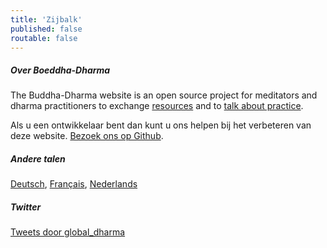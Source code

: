 ```yaml
---
title: 'Zijbalk'
published: false
routable: false
---
```


##### Over Boeddha-Dharma

The Buddha-Dharma website is an open source project for meditators and dharma practitioners to exchange [resources](/resources) and to [talk about practice](/community).

Als u een ontwikkelaar bent dan kunt u ons helpen bij het verbeteren van deze website. [Bezoek ons op Github](https://github.com/buddha-dharma).

##### Andere talen

<a href="/de">Deutsch</a>, <a href="/fr">Français</a>, <a href="/nl">Nederlands</a>

##### Twitter

<a class="twitter-timeline" data-width="500" data-height="600" data-theme="light" href="https://twitter.com/global_dharma?ref_src=twsrc%5Etfw">Tweets door global_dharma</a> <script async src="//platform.twitter.com/widgets.js" charset="utf-8"></script>

